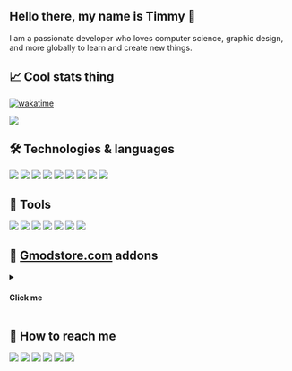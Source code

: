 ## Hello there, my name is Timmy 👋
<p>I am a passionate developer who loves computer science, graphic design, and more globally to learn and create new things.</p>
 
## 📈 Cool stats thing
[![wakatime](https://wakatime.com/badge/user/82906db0-5de5-44ab-a813-73c42b06725a.svg)](https://wakatime.com/@82906db0-5de5-44ab-a813-73c42b06725a)
<!-- ![](https://komarev.com/ghpvc/?username=Timmy-the-nobody) -->

<!-- [![github](https://img.shields.io/github/followers/Timmy-the-nobody?logo=github)](https://github.com/Timmy-the-nobody?tab=followers) -->
<!-- <img src="https://github-readme-stats.vercel.app/api/top-langs/?username=Timmy-the-nobody&layout=compact&count_private=true&show_icons=true&theme=github_dark&include_all_commits=true"> -->

<!-- <img src="https://github-readme-stats.vercel.app/api?username=Timmy-the-nobody&count_private=true&show_icons=true&theme=github_dark&bg_color=9edfff00&hide_border=true"> -->
<img src="https://github-readme-streak-stats.herokuapp.com/?user=Timmy-the-nobody&theme=github-dark-blue&hide_border=true&background=DD272700](https://github-readme-streak-stats.herokuapp.com?user=TimmyTheNobody&theme=github-dark-blue&hide_border=true&background=DD272700&sideLabels=818181&currStreakLabel=818181&currStreakNum=3195FF">

<!-- <img src="https://activity-graph.herokuapp.com/graph?username=Timmy-the-nobody&theme=react-dark&hide_border=true&area=true"> -->

## 🛠️ Technologies & languages
<!-- ![](https://img.shields.io/badge/Windows-1c2f45?logo=Windows)
![](https://img.shields.io/badge/Android-1c2f45?logo=Android) -->

![](https://img.shields.io/badge/Lua-1c2f45?logo=Lua)
![](https://img.shields.io/badge/JavaScript-1c2f45?logo=JavaScript)
![](https://img.shields.io/badge/React-1c2f45?logo=React)
![](https://img.shields.io/badge/Sass-1c2f45?logo=Sass)
![](https://img.shields.io/badge/CSS-1c2f45?logo=CSS3)
![](https://img.shields.io/badge/HTML-1c2f45?logo=HTML5)
![](https://img.shields.io/badge/MySQL-1c2f45?logo=MySQL)
![](https://img.shields.io/badge/PostgreSQL-1c2f45?logo=PostgreSQL)
![](https://img.shields.io/badge/SQLite-1c2f45?logo=SQLite)

## 🧰 Tools
![](https://img.shields.io/badge/Git-1c2f45?logo=Git)
![](https://img.shields.io/badge/GitKraken-1c2f45?logo=GitKraken)
![](https://img.shields.io/badge/Visual_Studio_Code-1c2f45?logo=VisualStudioCode)
![](https://img.shields.io/badge/Unreal_Engine-1c2f45?logo=UnrealEngine)
![](https://img.shields.io/badge/WakaTime-1c2f45?logo=WakaTime)
![](https://img.shields.io/badge/GIMP-1c2f45?logo=GIMP)
![](https://img.shields.io/badge/Ableton_Live-1c2f45?logo=AbletonLive)
<!--![](https://img.shields.io/badge/GitHub-1c2f45?logo=GitHub)-->
<!--![](https://img.shields.io/badge/GitLab-1c2f45?logo=GitLab)-->

## 🛒 [Gmodstore.com](https://www.gmodstore.com/users/timmythenobody/products) addons
<details>
 <summary><h4>Click me</h4></summary>
<!--
[![](https://img.shields.io/badge/🍇_Winemaking_System-1c2f45)]()
[![](https://img.shields.io/badge/🚧_VMS_System-1c2f45)]()
[![](https://img.shields.io/badge/📠_OnePrint-1c2f45)]()
[![](https://img.shields.io/badge/⌚_GSmartWatch-1c2f45)]()
[![](https://img.shields.io/badge/💸_Cash_Logistics_System-1c2f45)](https://www.gmodstore.com/market/view/ultimate-brinks-system-ubs)
[![](https://img.shields.io/badge/🐝_Beekeeping_System-1c2f45)](https://www.gmodstore.com/market/view/beekeeping-system)
-->

[<img align="left" width="50%" src="https://user-images.githubusercontent.com/51171246/218258727-cd51e210-9e1d-4202-ae98-9db7874ef121.jpg">](https://www.gmodstore.com/market/view/winemaking-system)

#### [🍇 Winemaking System](https://www.gmodstore.com/market/view/winemaking-system)
This script adds a brand new way to make money as a winemaker! WMS was designed with immersion and realism in mind, it offers an advanced user experience that'll make your players spend hours farming and producing wine.
___
[<img align="left" width="50%" src="https://user-images.githubusercontent.com/51171246/218258700-f4cf69f7-7c4c-49e0-a933-19b02ebe7b62.jpg">](https://www.gmodstore.com/market/view/7421)

#### [🚧 VMS System](https://www.gmodstore.com/market/view/7421)
VMS System will bring something new to your server: Variable Message Signs.
<br>This will create new roleplay opportunities and add a new way for your player to make money.
___
[<img align="left" width="50%" src="https://user-images.githubusercontent.com/51171246/218258586-5bf226bc-1918-42bb-bcc0-e05413860c6e.jpg">](https://www.gmodstore.com/market/view/oneprint)

#### [📠 OnePrint](https://www.gmodstore.com/market/view/oneprint)
OnePrint is an all-in-one money printer that has been designed to improve one of the most used features in Garry's Mod roleplay: Printers.
<br>This money printer allows players to have a system that they are really invested in. 
___
[<img align="left" width="50%" src="https://user-images.githubusercontent.com/51171246/218258495-a64ef68c-0839-4ac3-9797-483b97fc393f.jpg">](https://www.gmodstore.com/market/view/gsmartwatch-unique-and-customizable-watches-for-your-server)

#### [⌚ GSmartWatch](https://www.gmodstore.com/market/view/gsmartwatch-unique-and-customizable-watches-for-your-server)
GSmartWatch is a complete and realistic connected watch that aims to provide a more immersive gaming experience to your server.
<br>It features a lot of different applications, and a lot of integration with OnePrint and other gmodstore addons.
___
[<img align="left" width="50%" src="https://user-images.githubusercontent.com/51171246/218258414-577ea8d6-9c6b-4602-be23-c3c5beb0cf21.jpg">](https://www.gmodstore.com/market/view/ultimate-brinks-system-ubs)

#### [💸 Cash Logistics System](https://www.gmodstore.com/market/view/ultimate-brinks-system-ubs)
This addon gives your players the opportunity to play the role of a C.I.T employee or an armored car and bank robber!
<br>It will also give extra work to bored police officers.
<br>CLS has many interesting features that will bring many role-playing scenarios to your server!
___
[<img align="left" width="50%" src="https://user-images.githubusercontent.com/51171246/218258285-8b3b80b4-9978-4345-8414-fabc9bf7c3d7.jpg">](https://www.gmodstore.com/market/view/beekeeping-system)

#### [🐝 Beekeeping System](https://www.gmodstore.com/market/view/beekeeping-system)
This script adds a new way to make money as a beekeper!
<br>BKS is the perfect farming script for your new players to start making money from (almost) nothing, the main goal as a beekeeper is to clean the city of it's bee nests and to use bees to produce honey.

</details>

## 🔎 How to reach me
[![](https://img.shields.io/badge/E--Mail-1c2f45?logo=Gmail)](mailto:timmy.the.nobody@gmail.com)
[![](https://img.shields.io/badge/GitLab-1c2f45?logo=GitLab)](https://gitlab.com/timmy.the.nobody)
[![](https://img.shields.io/badge/Steam-1c2f45?logo=Steam)](https://steamcommunity.com/id/timmythenobody)
[![](https://img.shields.io/badge/Discord-1c2f45?logo=Discord)](https://discordapp.com/users/317885698747400194)
[![](https://img.shields.io/badge/YouTube-1c2f45?logo=YouTube)](https://www.youtube.com/channel/UCxGjRU8uZkj7oK8Tv22aC7A/featured)
[![](https://img.shields.io/badge/Twitch-1c2f45?logo=Twitch)](https://www.twitch.tv/timmythenobody)

<!--[![ko-fi](https://ko-fi.com/img/githubbutton_sm.svg)](https://ko-fi.com/Y8Y76Q9RC)-->
